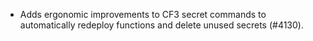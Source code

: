 - Adds ergonomic improvements to CF3 secret commands to automatically redeploy functions and delete unused secrets (#4130). 
